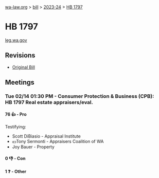 [wa-law.org](/) > [bill](/bill/) > [2023-24](/bill/2023-24/) > [HB 1797](/bill/2023-24/hb/1797/)

# HB 1797
[leg.wa.gov](https://app.leg.wa.gov/billsummary?BillNumber=1797&Year=2023&Initiative=false)

## Revisions
* [Original Bill](1/)

## Meetings
### Tue 02/14 01:30 PM - Consumer Protection & Business (CPB): HB 1797 Real estate appraisers/eval.
#### 76 👍 - Pro
Testifying:
* Scott DiBiasio - Appraisal Institute
* 💵Tony Sermonti - Appraisers Coalition of WA
* Joy Bauer - Property

#### 0 👎 - Con

#### 1 ❓ - Other
